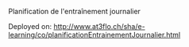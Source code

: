 Planification de l'entraînement journalier

Deployed on: http://www.at3flo.ch/sha/e-learning/co/planificationEntrainementJournalier.html
